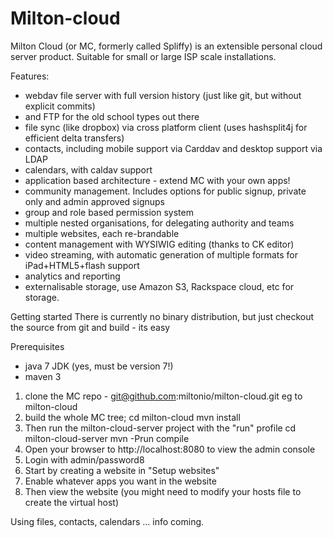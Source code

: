 Milton-cloud
============

Milton Cloud (or MC, formerly called Spliffy) is an extensible personal cloud server product. Suitable for
small or large ISP scale installations.

Features:
 - webdav file server with full version history (just like git, but without explicit commits) 
 - and FTP for the old school types out there
 - file sync (like dropbox) via cross platform client (uses hashsplit4j for efficient delta transfers)
 - contacts, including mobile support via Carddav and desktop support via LDAP
 - calendars, with caldav support
 - application based architecture - extend MC with your own apps!
 - community management. Includes options for public signup, private only and admin approved signups
 - group and role based permission system
 - multiple nested organisations, for delegating authority and teams
 - multiple websites, each re-brandable
 - content management with WYSIWIG editing (thanks to CK editor)
 - video streaming, with automatic generation of multiple formats for iPad+HTML5+flash support
 - analytics and reporting
 - externalisable storage, use Amazon S3, Rackspace cloud, etc for storage.

Getting started
There is currently no binary distribution, but just checkout the source from git and build - its easy

Prerequisites
 - java 7 JDK (yes, must be version 7!)
 - maven 3

1. clone the MC repo - git@github.com:miltonio/milton-cloud.git
    eg to milton-cloud
2. build the whole MC tree;
    cd milton-cloud
    mvn install
3. Then run the milton-cloud-server project with the "run" profile
    cd milton-cloud-server
    mvn -Prun compile
4. Open your browser to http://localhost:8080 to view the admin console
5. Login with admin/password8
6. Start by creating a website in "Setup websites"
7. Enable whatever apps you want in the website
8. Then view the website (you might need to modify your hosts file to create the virtual host)

Using files, contacts, calendars ... info coming.